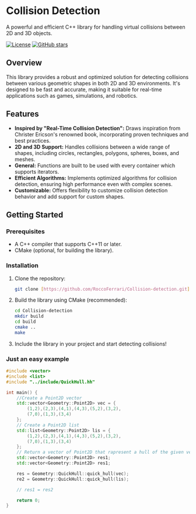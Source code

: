 # Collision Detection

A powerful and efficient C++ library for handling virtual collisions between 2D and 3D objects.

[![License](https://img.shields.io/badge/license-MIT-blue.svg)](LICENSE)
[![GitHub stars](https://img.shields.io/github/stars/RoccoFerrari/collision-detection.svg)](https://github.com/RoccoFerrari/collision-detection/stargazers)

## Overview

This library provides a robust and optimized solution for detecting collisions between various geometric shapes in both 2D and 3D environments. It's designed to be fast and accurate, making it suitable for real-time applications such as games, simulations, and robotics.

## Features

* **Inspired by "Real-Time Collision Detection":** Draws inspiration from Christer Ericson's renowned book, incorporating proven techniques and best practices.
* **2D and 3D Support:** Handles collisions between a wide range of shapes, including circles, rectangles, polygons, spheres, boxes, and meshes.
* **General:** Functions are built to be used with every container which supports iterators.
* **Efficient Algorithms:** Implements optimized algorithms for collision detection, ensuring high performance even with complex scenes.
* **Customizable:** Offers flexibility to customize collision detection behavior and add support for custom shapes.

## Getting Started

### Prerequisites

* A C++ compiler that supports C++11 or later.
* CMake (optional, for building the library).

### Installation

1.  Clone the repository:

    ```bash
    git clone [https://github.com/RoccoFerrari/Collision-detection.git]
    ```

2.  Build the library using CMake (recommended):

    ```bash
    cd Collision-detection
    mkdir build
    cd build
    cmake ..
    make
    ```

3.  Include the library in your project and start detecting collisions!

### Just an easy example

```c++
#include <vector>
#include <list>
#include "../include/QuickHull.hh"

int main() {
    //Create a Point2D vector
    std::vector<Geometry::Point2D> vec = {
        (1,2),(2,3),(4,1),(4,3),(5,2),(3,2),
        (7,0),(1,3),(3,4)
    };
    // Create a Point2D list
    std::list<Geometry::Point2D> lis = {
        (1,2),(2,3),(4,1),(4,3),(5,2),(3,2),
        (7,0),(1,3),(3,4)
    };
    // Return a vector of Point2D that rapresent a hull of the given vector of Point2D
    std::vector<Geometry::Point2D> res1;
    std::vector<Geometry::Point2D> res1;

    res = Geometry::QuickHull::quick_hull(vec);
    re2 = Geometry::QuickHull::quick_hull(lis);

    // res1 = res2

    return 0;
}
